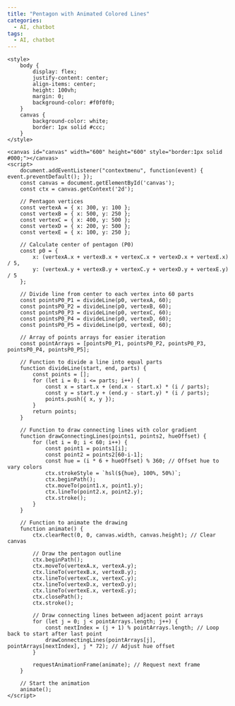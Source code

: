 ```yaml
---
title: "Pentagon with Animated Colored Lines"
categories:
  - AI, chatbot
tags:
  - AI, chatbot
---
```


    <style>
        body {
            display: flex;
            justify-content: center;
            align-items: center;
            height: 100vh;
            margin: 0;
            background-color: #f0f0f0;
        }
        canvas {
            background-color: white;
            border: 1px solid #ccc;
        }
    </style>
<!-- Google tag (gtag.js) --> <script async src="https://www.googletagmanager.com/gtag/js?id=G-GEX61LPT08"></script> <script>   window.dataLayer = window.dataLayer || [];   function gtag(){dataLayer.push(arguments);}   gtag('js', new Date());   gtag('config', 'G-GEX61LPT08'); </script>
    <canvas id="canvas" width="600" height="600" style="border:1px solid #000;"></canvas>
    <script>
        document.addEventListener("contextmenu", function(event) { event.preventDefault(); });
        const canvas = document.getElementById('canvas');
        const ctx = canvas.getContext('2d');

        // Pentagon vertices
        const vertexA = { x: 300, y: 100 };
        const vertexB = { x: 500, y: 250 };
        const vertexC = { x: 400, y: 500 };
        const vertexD = { x: 200, y: 500 };
        const vertexE = { x: 100, y: 250 };

        // Calculate center of pentagon (P0)
        const p0 = {
            x: (vertexA.x + vertexB.x + vertexC.x + vertexD.x + vertexE.x) / 5,
            y: (vertexA.y + vertexB.y + vertexC.y + vertexD.y + vertexE.y) / 5
        };

        // Divide line from center to each vertex into 60 parts
        const pointsP0_P1 = divideLine(p0, vertexA, 60);
        const pointsP0_P2 = divideLine(p0, vertexB, 60);
        const pointsP0_P3 = divideLine(p0, vertexC, 60);
        const pointsP0_P4 = divideLine(p0, vertexD, 60);
        const pointsP0_P5 = divideLine(p0, vertexE, 60);

        // Array of points arrays for easier iteration
        const pointArrays = [pointsP0_P1, pointsP0_P2, pointsP0_P3, pointsP0_P4, pointsP0_P5];

        // Function to divide a line into equal parts
        function divideLine(start, end, parts) {
            const points = [];
            for (let i = 0; i <= parts; i++) {
                const x = start.x + (end.x - start.x) * (i / parts);
                const y = start.y + (end.y - start.y) * (i / parts);
                points.push({ x, y });
            }
            return points;
        }

        // Function to draw connecting lines with color gradient
        function drawConnectingLines(points1, points2, hueOffset) {
            for (let i = 0; i < 60; i++) {
                const point1 = points1[i];
                const point2 = points2[60-i-1];
                const hue = (i * 6 + hueOffset) % 360; // Offset hue to vary colors
                ctx.strokeStyle = `hsl(${hue}, 100%, 50%)`;
                ctx.beginPath();
                ctx.moveTo(point1.x, point1.y);
                ctx.lineTo(point2.x, point2.y);
                ctx.stroke();
            }
        }

        // Function to animate the drawing
        function animate() {
            ctx.clearRect(0, 0, canvas.width, canvas.height); // Clear canvas

            // Draw the pentagon outline
            ctx.beginPath();
            ctx.moveTo(vertexA.x, vertexA.y);
            ctx.lineTo(vertexB.x, vertexB.y);
            ctx.lineTo(vertexC.x, vertexC.y);
            ctx.lineTo(vertexD.x, vertexD.y);
            ctx.lineTo(vertexE.x, vertexE.y);
            ctx.closePath();
            ctx.stroke();

            // Draw connecting lines between adjacent point arrays
            for (let j = 0; j < pointArrays.length; j++) {
                const nextIndex = (j + 1) % pointArrays.length; // Loop back to start after last point
                drawConnectingLines(pointArrays[j], pointArrays[nextIndex], j * 72); // Adjust hue offset
            }

            requestAnimationFrame(animate); // Request next frame
        }

        // Start the animation
        animate();
    </script>
